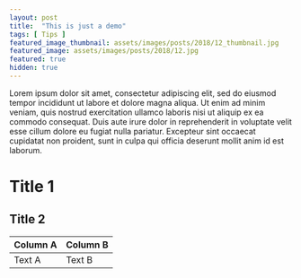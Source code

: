 ```yaml
---
layout: post
title:  "This is just a demo"
tags: [ Tips ]
featured_image_thumbnail: assets/images/posts/2018/12_thumbnail.jpg
featured_image: assets/images/posts/2018/12.jpg
featured: true
hidden: true
---
```


Lorem ipsum dolor sit amet, consectetur adipiscing elit, sed do eiusmod tempor incididunt ut labore et dolore magna aliqua. Ut enim ad minim veniam, quis nostrud exercitation ullamco laboris nisi ut aliquip ex ea commodo consequat. Duis aute irure dolor in reprehenderit in voluptate velit esse cillum dolore eu fugiat nulla pariatur. Excepteur sint occaecat cupidatat non proident, sunt in culpa qui officia deserunt mollit anim id est laborum.

<!--more-->

# Title 1

## Title 2

| Column A | Column B |
|----------|----------|
| Text A   | Text B   |
